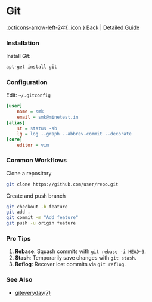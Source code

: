 # Git

 [:octicons-arrow-left-24:{ .icon } Back](index.md) | [Detailed Guide](../git/index.md)

### Installation

Install Git:

````bash
apt-get install git
````

### Configuration

Edit: `~/.gitconfig`

````ini
[user]  
    name = smk  
    email = smk@minetest.in  
[alias]  
    st = status -sb  
    lg = log --graph --abbrev-commit --decorate  
[core]  
    editor = vim  
````

### Common Workflows

Clone a repository

````bash
git clone https://github.com/user/repo.git
````

Create and push branch

````bash
git checkout -b feature  
git add .  
git commit -m "Add feature"  
git push -u origin feature  
````

### Pro Tips

1. **Rebase**: Squash commits with `git rebase -i HEAD~3`.
2. **Stash**: Temporarily save changes with `git stash`.
3. **Reflog**: Recover lost commits via `git reflog`.

### See Also

* [giteveryday(7)](https://man.freebsd.org/cgi/man.cgi?query=giteveryday)